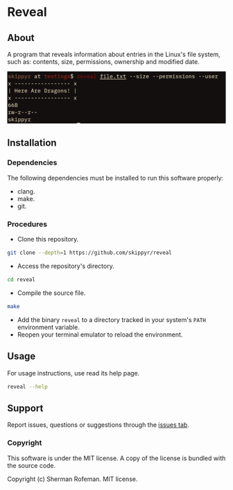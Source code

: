 # Reveal

## About
A program that reveals information about entries in the Linux's file system,
such as: contents, size, permissions, ownership and modified date.

![](preview.png)

## Installation

### Dependencies
The following dependencies must be installed to run this software properly:
-   clang.
-   make.
-   git.

### Procedures
-   Clone this repository.

```bash
git clone --depth=1 https://github.com/skippyr/reveal
```

-   Access the repository's directory.

```bash
cd reveal
```

-   Compile the source file.

```bash
make
```

-   Add the binary `reveal` to a directory tracked in your system's `PATH`
    environment variable.
-   Reopen your terminal emulator to reload the environment.

## Usage

For usage instructions, use read its help page.

```bash
reveal --help
```

## Support

Report issues, questions or suggestions through the [issues tab](https://github.com/skippyr/reveal/issues).

### Copyright

This software is under the MIT license. A copy of the license is bundled with
the source code.

Copyright (c) Sherman Rofeman. MIT license.

